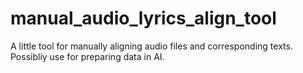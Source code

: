 # manual_audio_lyrics_align_tool
A little tool for manually aligning audio files and corresponding texts. Possibliy use for preparing data in AI.
